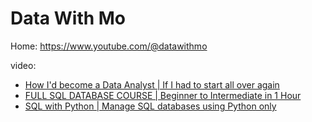 # Data With Mo
Home: https://www.youtube.com/@datawithmo

video:
- [How I'd become a Data Analyst | If I had to start all over again](https://youtu.be/d_2fGS6QVDo)
- [FULL SQL DATABASE COURSE | Beginner to Intermediate in 1 Hour](https://youtu.be/MvcDM2nLdzI)
- [SQL with Python | Manage SQL databases using Python only](https://youtu.be/x4udu2iSlno)
